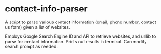 # contact-info-parser
A script to parse various contact information (email, phone number, contact us form) given a list of websites.

Employs Google Search Engine ID and API to retrieve websites, and urllib to parse for contact information. Prints out results in terminal. Can modify search prompt as needed.

